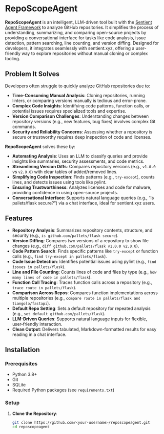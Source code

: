 # RepoScopeAgent

**RepoScopeAgent** is an intelligent, LLM-driven tool built with the [Sentient Agent Framework](https://github.com/sentient-agi/Sentient-Agent-Framework) to analyze GitHub repositories. It simplifies the process of understanding, summarizing, and comparing open-source projects by providing a conversational interface for tasks like code analysis, issue detection, pattern searching, line counting, and version diffing. Designed for developers, it integrates seamlessly with sentient.xyz, offering a user-friendly way to explore repositories without manual cloning or complex tooling.

## Problem It Solves

Developers often struggle to quickly analyze GitHub repositories due to:
- **Time-Consuming Manual Analysis**: Cloning repositories, running linters, or comparing versions manually is tedious and error-prone.
- **Complex Code Insights**: Identifying code patterns, function calls, or potential issues requires specialized tools and expertise.
- **Version Comparison Challenges**: Understanding changes between repository versions (e.g., new features, bug fixes) involves complex Git commands.
- **Security and Reliability Concerns**: Assessing whether a repository is secure or trustworthy requires deep inspection of code and licenses.

**RepoScopeAgent** solves these by:
- **Automating Analysis**: Uses an LLM to classify queries and provide insights like summaries, security assessments, and code metrics.
- **Streamlining Version Diffs**: Compares repository versions (e.g., `v1.0.0` vs `v2.0.0`) with clear tables of added/removed lines.
- **Simplifying Code Inspection**: Finds patterns (e.g., `try-except`), counts lines, and detects issues using tools like pylint.
- **Ensuring Trustworthiness**: Analyzes licenses and code for malware, providing confidence in using open-source projects.
- **Conversational Interface**: Supports natural language queries (e.g., “Is pallets/flask secure?”) via a chat interface, ideal for sentient.xyz users.

## Features

- **Repository Analysis**: Summarizes repository contents, structure, and security (e.g., `is github.com/pallets/flask secure`).
- **Version Diffing**: Compares two versions of a repository to show file changes (e.g., `diff github.com/pallets/flask v1.0.0 v2.0.0`).
- **Code Pattern Search**: Finds specific patterns like `try-except` or function calls (e.g., `find try-except in pallets/flask`).
- **Code Issue Detection**: Identifies potential issues using pylint (e.g., `find issues in pallets/flask`).
- **Line and File Counting**: Counts lines of code and files by type (e.g., `how many lines of code in pallets/flask`).
- **Function Call Tracing**: Traces function calls across a repository (e.g., `trace route in pallets/flask`).
- **Comparison Across Repos**: Compares function implementations across multiple repositories (e.g., `compare route in pallets/flask and tiangolo/fastapi`).
- **Default Repo Setting**: Sets a default repository for repeated analysis (e.g., `set default github.com/pallets/flask`).
- **LLM-Driven Queries**: Supports natural language inputs for flexible, user-friendly interaction.
- **Clean Output**: Delivers tabulated, Markdown-formatted results for easy reading in a chat interface.

## Installation

### Prerequisites
- Python 3.8+
- Git
- SQLite
- Required Python packages (see `requirements.txt`)

### Setup
1. **Clone the Repository**:
   ```bash
   git clone https://github.com/<your-username>/reposcopeagent.git
   cd reposcopeagent